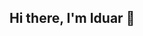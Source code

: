 ## Hi there, I'm Iduar 👋

<!--
**IduarJoseVillaGuerra/IduarJoseVillaGuerra** is a ✨ _special_ ✨ repository because its `README.md` (this file) appears on your GitHub profile.

Here are some ideas to get you started:

- 🔭 I’m currently working on cloud architecture and DevOps practices to optimize infrastructure and enhance CI/CD pipelines.
- 🌱 I’m currently learning advanced cloud-native technologies and exploring the latest trends in FinOps and DevOps automation.
- 👯 I’m looking to collaborate on projects involving microservices, Kubernetes, and scalable cloud solutions.
- 🤔 I’m looking for help with innovative approaches to cost management in the cloud and integration of emerging DevOps tools.
- 💬 Ask me about DevOps methodologies, cloud architectures (Azure, AWS, GCP), CI/CD pipelines, Docker, Kubernetes, Terraform, Ansible, and best practices for cloud cost management.
- 📫 How to reach me: [iduarvilla@gmail.com](mailto:iduarvilla@gmail.com) or connect with me on [LinkedIn](https://www.linkedin.com/in/iduarjosevillaguerra)
- 😄 Pronouns: He/Him
- ⚡ Fun fact: I have over 20 years of experience in IT and have contributed to various domains including finance, energy, and telecommunications.

Feel free to check out my projects and contributions on this GitHub profile!
-->
